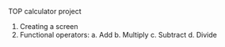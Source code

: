 TOP calculator project

1) Creating a screen
2) Functional operators:
    a. Add
    b. Multiply
    c. Subtract
    d. Divide
